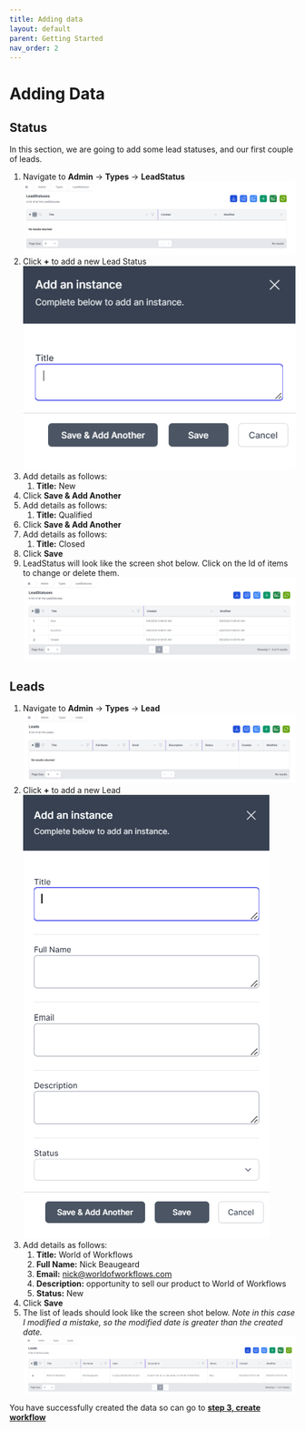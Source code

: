 ```yaml
---
title: Adding data
layout: default
parent: Getting Started
nav_order: 2
---
```


# Adding Data

## Status

In this section, we are going to add some lead statuses, and our first couple of leads.

1. Navigate to **Admin** -> **Types** -> **LeadStatus**
   ![LeadStatusClear](image-7.png)
2. Click **+** to add a new Lead Status
   ![Add Lead Status](image-8.png)
3. Add details as follows:
   1. **Title:** New
4. Click **Save & Add Another**
5. Add details as follows:
   1. **Title:** Qualified
6. Click **Save & Add Another**
7. Add details as follows:
   1. **Title:** Closed
8. Click **Save**
9. LeadStatus will look like the screen shot below. Click on the Id of items to change or delete them.
    ![Lead Statuses](image-9.png)

## Leads

1. Navigate to **Admin** -> **Types** -> **Lead**
   ![LeadsClear](image-10.png)
2. Click **+** to add a new Lead
   ![Add New Lead](image-11.png)
3. Add details as follows:
   1. **Title:** World of Workflows
   2. **Full Name:** Nick Beaugeard
   3. **Email:** nick@worldofworkflows.com
   4. **Description:** opportunity to sell our product to World of Workflows
   5. **Status:** New
4. Click **Save**
5. The list of leads should look like the screen shot below. *Note in this case I modified a mistake, so the modified date is greater than the created date.*
   ![Created Lead](image-12.png)

You have successfully created the data so can go to **[step 3, create workflow](./create-workflow.html)**
